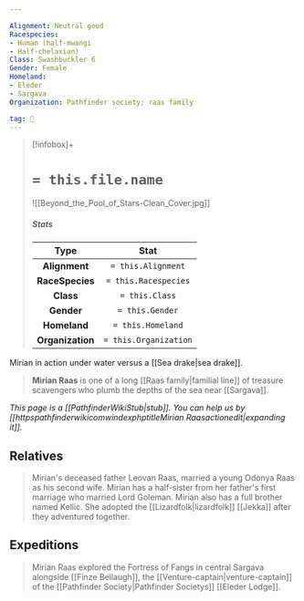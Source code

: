 ```yaml
---

Alignment: Neutral good
Racespecies:
- Human (half-mwangi
- Half-chelaxian)
Class: Swashbuckler 6
Gender: Female
Homeland:
- Eleder
- Sargava
Organization: Pathfinder society; raas family

tag: 👤️
---
```


> [!infobox]+
> #  `= this.file.name`
> ![[Beyond_the_Pool_of_Stars-Clean_Cover.jpg]]
> ##### Stats
> Type | Stat |
> :---: |:---:|
> **Alignment** | `= this.Alignment` |
> **RaceSpecies** | `= this.Racespecies` |
> **Class** | `= this.Class` |
> **Gender** | `= this.Gender` |
> **Homeland** | `= this.Homeland` |
> **Organization** | `= this.Organization` |



 
 Mirian in action under water versus a [[Sea drake|sea drake]].
> **Mirian Raas** is one of a long [[Raas family|familial line]] of treasure scavengers who plumb the depths of the sea near [[Sargava]].



*This page is a [[PathfinderWikiStub|stub]]. You can help us by [[httpspathfinderwikicomwindexphptitleMirian Raasactionedit|expanding it]].*


## Relatives

> Mirian's deceased father Leovan Raas, married a young Odonya Raas as his second wife. Mirian has a half-sister from her father's first marriage who married Lord Goleman. Mirian also has a full brother named Kellic.
> She adopted the [[Lizardfolk|lizardfolk]] [[Jekka]] after they adventured together.


## Expeditions

> Mirian Raas explored the Fortress of Fangs in central Sargava alongside [[Finze Bellaugh]], the [[Venture-captain|venture-captain]] of the [[Pathfinder Society|Pathfinder Societys]] [[Eleder Lodge]].







